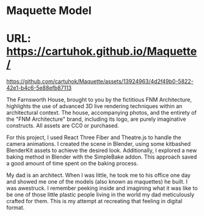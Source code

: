 # Maquette Model

# URL: https://cartuhok.github.io/Maquette/

https://github.com/cartuhok/Maquette/assets/13924963/4d2f49b0-5822-42e1-b4c6-5e88efb87113

The Farnsworth House, brought to you by the fictitious FNM Architecture, highlights the use of advanced 3D live rendering techniques within an architectural context. The house, accompanying photos, and the entirety of the "FNM Architecture" brand, including its logo, are purely imaginative constructs. All assets are CC0 or purchased.

For this project, I used React Three Fiber and Theatre.js to handle the camera animations. I created the scene in Blender, using some kitbashed BlenderKit assets to achieve the desired look. Additionally, I explored a new baking method in Blender with the SimpleBake addon. This approach saved a good amount of time spent on the baking process.

My dad is an architect. When I was little, he took me to his office one day and showed me one of the  models (also known as maquettes) he built. I was awestruck.  I remember peeking inside and imagining what it was like to be one of those little plastic people living in the world my dad meticulously crafted for them. This is my attempt at recreating that feeling in digital format.


